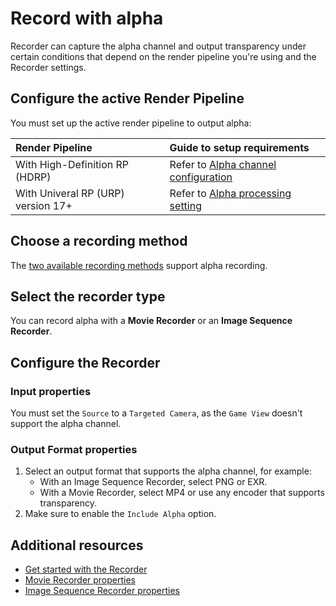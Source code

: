 # Record with alpha

Recorder can capture the alpha channel and output transparency under certain conditions that depend on the render pipeline you're using and the Recorder settings.

## Configure the active Render Pipeline

You must set up the active render pipeline to output alpha:

| Render Pipeline | Guide to setup requirements |
| :--- | :--- |
| With High-Definition RP (HDRP) | Refer to [Alpha channel configuration](https://docs.unity3d.com/Packages/com.unity.render-pipelines.high-definition@17.0/manual/Alpha-Output.html) |
| With Univeral RP (URP) version 17+ | Refer to [Alpha processing setting](https://docs.unity3d.com/Packages/com.unity.render-pipelines.universal@17.0/manual/whats-new/urp-whats-new.html#alpha-processing-setting-in-post-processing) |

## Choose a recording method

The [two available recording methods](get-started.md) support alpha recording.

## Select the recorder type

You can record alpha with a **Movie Recorder** or an **Image Sequence Recorder**.

## Configure the Recorder

### Input properties

You must set the `Source` to a `Targeted Camera`, as the `Game View` doesn't support the alpha channel.

### Output Format properties

1. Select an output format that supports the alpha channel, for example:
    * With an Image Sequence Recorder, select PNG or EXR.
    * With a Movie Recorder, select MP4 or use any encoder that supports transparency.
2. Make sure to enable the `Include Alpha` option.

## Additional resources

* [Get started with the Recorder](get-started.md)
* [Movie Recorder properties](RecorderMovie.md)
* [Image Sequence Recorder properties](RecorderImage.md)
